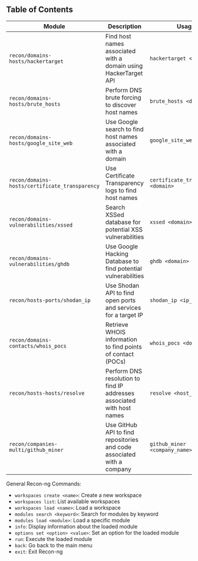 ## Table of Contents


| Module                                         | Description                                                            | Usage                               |
| ---------------------------------------------- | ---------------------------------------------------------------------- | ----------------------------------- |
| `recon/domains-hosts/hackertarget`             | Find host names associated with a domain using HackerTarget API        | `hackertarget <domain>`             |
| `recon/domains-hosts/brute_hosts`              | Perform DNS brute forcing to discover host names                       | `brute_hosts <domain>`              |
| `recon/domains-hosts/google_site_web`          | Use Google search to find host names associated with a domain          | `google_site_web <domain>`          |
| `recon/domains-hosts/certificate_transparency` | Use Certificate Transparency logs to find host names                   | `certificate_transparency <domain>` |
| `recon/domains-vulnerabilities/xssed`          | Search XSSed database for potential XSS vulnerabilities                | `xssed <domain>`                    |
| `recon/domains-vulnerabilities/ghdb`           | Use Google Hacking Database to find potential vulnerabilities          | `ghdb <domain>`                     |
| `recon/hosts-ports/shodan_ip`                  | Use Shodan API to find open ports and services for a target IP         | `shodan_ip <ip_address>`            |
| `recon/domains-contacts/whois_pocs`            | Retrieve WHOIS information to find points of contact (POCs)            | `whois_pocs <domain>`               |
| `recon/hosts-hosts/resolve`                    | Perform DNS resolution to find IP addresses associated with host names | `resolve <host_name>`               |
| `recon/companies-multi/github_miner`           | Use GitHub API to find repositories and code associated with a company | `github_miner <company_name>`       |

General Recon-ng Commands:
- `workspaces create <name>`: Create a new workspace
- `workspaces list`: List available workspaces
- `workspaces load <name>`: Load a workspace
- `modules search <keyword>`: Search for modules by keyword
- `modules load <module>`: Load a specific module
- `info`: Display information about the loaded module
- `options set <option> <value>`: Set an option for the loaded module
- `run`: Execute the loaded module
- `back`: Go back to the main menu
- `exit`: Exit Recon-ng

